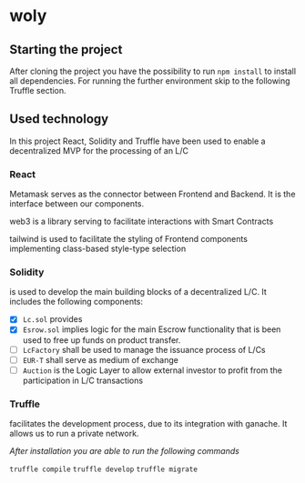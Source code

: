 # woly

## Starting the project

After cloning the project you have the possibility to run `npm install` to install all dependencies. For running the further environment skip to the following Truffle section.

## Used technology

In this project React, Solidity and Truffle have been used to enable a decentralized MVP for the processing of an L/C

### React

Metamask
serves as the connector between Frontend and Backend. It is the interface between our components.

web3 
is a library serving to facilitate interactions with Smart Contracts

tailwind
is used to facilitate the styling of Frontend components implementing class-based style-type selection


### Solidity
is used to develop the main building blocks of a decentralized L/C. It includes the following components:

- [X] `Lc.sol` provides
- [X] `Esrow.sol` implies logic for the main Escrow functionality that is been used to free up funds on product transfer.
- [ ] `LcFactory` shall be used to manage the issuance process of L/Cs
- [ ] `EUR-T` shall serve as medium of exchange
- [ ] `Auction` is the Logic Layer to allow external investor to profit from the participation in L/C transactions

### Truffle
facilitates the development process, due to its integration with ganache. It allows us to run a private network.

*After installation you are able to run the following commands*

`truffle compile`
`truffle develop`
`truffle migrate`
